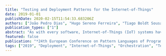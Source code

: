```yaml
---
title: "Testing and Deployment Patterns for the Internet-of-Things"
date: 2019-01-01
publishDate: 2020-02-15T11:54:33.683206Z
authors: ["João Pedro Dias", "Hugo Sereno Ferreira", "Tiago Boldt Sousa"]
publication_types: ["1"]
abstract: "As with every software, Internet-of-Things (IoT) systems have their own life-cycle, from conception to construction, deployment, and operation. However, the testing requirements from these systems are slightly different due to their inherent coupling with hardware and human factors. Hence, the procedure of delivering new soft- ware versions in a continuous integration/delivery fashion must be adopted. Based on existent solutions (and inspired in other closely- related domains), we describe two common strategies that develop- ers can use for testing IoT systems, (1) Testbed and (2) Simulation- based Testing, as well as one recurrent solution for its deployment (3) Middleman Update"
featured: false
publication: "*24th European Conference on Pattern Languages of Programs*"
tags: ["2019", "Deployment", "Internet-of-Things", "Orchestration", "Testing", "acm reference format", "and tiago boldt sousa", "deployment", "hugo sereno ferreira", "internet-of-things", "joão pedro dias", "orchestration", "test-", "testing"]
---
```


